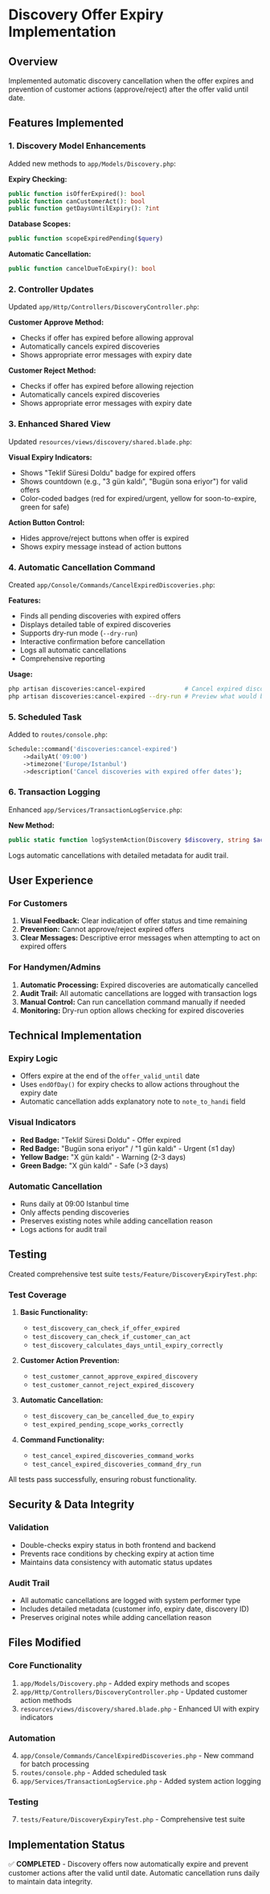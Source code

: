# Discovery Offer Expiry Implementation

## Overview

Implemented automatic discovery cancellation when the offer expires and prevention of customer actions (approve/reject) after the offer valid until date.

## Features Implemented

### 1. Discovery Model Enhancements

Added new methods to `app/Models/Discovery.php`:

**Expiry Checking:**

```php
public function isOfferExpired(): bool
public function canCustomerAct(): bool
public function getDaysUntilExpiry(): ?int
```

**Database Scopes:**

```php
public function scopeExpiredPending($query)
```

**Automatic Cancellation:**

```php
public function cancelDueToExpiry(): bool
```

### 2. Controller Updates

Updated `app/Http/Controllers/DiscoveryController.php`:

**Customer Approve Method:**

- Checks if offer has expired before allowing approval
- Automatically cancels expired discoveries
- Shows appropriate error messages with expiry date

**Customer Reject Method:**

- Checks if offer has expired before allowing rejection
- Automatically cancels expired discoveries
- Shows appropriate error messages with expiry date

### 3. Enhanced Shared View

Updated `resources/views/discovery/shared.blade.php`:

**Visual Expiry Indicators:**

- Shows "Teklif Süresi Doldu" badge for expired offers
- Shows countdown (e.g., "3 gün kaldı", "Bugün sona eriyor") for valid offers
- Color-coded badges (red for expired/urgent, yellow for soon-to-expire, green for safe)

**Action Button Control:**

- Hides approve/reject buttons when offer is expired
- Shows expiry message instead of action buttons

### 4. Automatic Cancellation Command

Created `app/Console/Commands/CancelExpiredDiscoveries.php`:

**Features:**

- Finds all pending discoveries with expired offers
- Displays detailed table of expired discoveries
- Supports dry-run mode (`--dry-run`)
- Interactive confirmation before cancellation
- Logs all automatic cancellations
- Comprehensive reporting

**Usage:**

```bash
php artisan discoveries:cancel-expired           # Cancel expired discoveries
php artisan discoveries:cancel-expired --dry-run # Preview what would be cancelled
```

### 5. Scheduled Task

Added to `routes/console.php`:

```php
Schedule::command('discoveries:cancel-expired')
    ->dailyAt('09:00')
    ->timezone('Europe/Istanbul')
    ->description('Cancel discoveries with expired offer dates');
```

### 6. Transaction Logging

Enhanced `app/Services/TransactionLogService.php`:

**New Method:**

```php
public static function logSystemAction(Discovery $discovery, string $action, string $description, array $metadata = [])
```

Logs automatic cancellations with detailed metadata for audit trail.

## User Experience

### For Customers

1. **Visual Feedback:** Clear indication of offer status and time remaining
2. **Prevention:** Cannot approve/reject expired offers
3. **Clear Messages:** Descriptive error messages when attempting to act on expired offers

### For Handymen/Admins

1. **Automatic Processing:** Expired discoveries are automatically cancelled
2. **Audit Trail:** All automatic cancellations are logged with transaction logs
3. **Manual Control:** Can run cancellation command manually if needed
4. **Monitoring:** Dry-run option allows checking for expired discoveries

## Technical Implementation

### Expiry Logic

- Offers expire at the end of the `offer_valid_until` date
- Uses `endOfDay()` for expiry checks to allow actions throughout the expiry date
- Automatic cancellation adds explanatory note to `note_to_handi` field

### Visual Indicators

- **Red Badge:** "Teklif Süresi Doldu" - Offer expired
- **Red Badge:** "Bugün sona eriyor" / "1 gün kaldı" - Urgent (≤1 day)
- **Yellow Badge:** "X gün kaldı" - Warning (2-3 days)
- **Green Badge:** "X gün kaldı" - Safe (>3 days)

### Automatic Cancellation

- Runs daily at 09:00 Istanbul time
- Only affects pending discoveries
- Preserves existing notes while adding cancellation reason
- Logs actions for audit trail

## Testing

Created comprehensive test suite `tests/Feature/DiscoveryExpiryTest.php`:

### Test Coverage

1. **Basic Functionality:**

   - `test_discovery_can_check_if_offer_expired`
   - `test_discovery_can_check_if_customer_can_act`
   - `test_discovery_calculates_days_until_expiry_correctly`

2. **Customer Action Prevention:**

   - `test_customer_cannot_approve_expired_discovery`
   - `test_customer_cannot_reject_expired_discovery`

3. **Automatic Cancellation:**

   - `test_discovery_can_be_cancelled_due_to_expiry`
   - `test_expired_pending_scope_works_correctly`

4. **Command Functionality:**
   - `test_cancel_expired_discoveries_command_works`
   - `test_cancel_expired_discoveries_command_dry_run`

All tests pass successfully, ensuring robust functionality.

## Security & Data Integrity

### Validation

- Double-checks expiry status in both frontend and backend
- Prevents race conditions by checking expiry at action time
- Maintains data consistency with automatic status updates

### Audit Trail

- All automatic cancellations are logged with system performer type
- Includes detailed metadata (customer info, expiry date, discovery ID)
- Preserves original notes while adding cancellation reason

## Files Modified

### Core Functionality

1. `app/Models/Discovery.php` - Added expiry methods and scopes
2. `app/Http/Controllers/DiscoveryController.php` - Updated customer action methods
3. `resources/views/discovery/shared.blade.php` - Enhanced UI with expiry indicators

### Automation

4. `app/Console/Commands/CancelExpiredDiscoveries.php` - New command for batch processing
5. `routes/console.php` - Added scheduled task
6. `app/Services/TransactionLogService.php` - Added system action logging

### Testing

7. `tests/Feature/DiscoveryExpiryTest.php` - Comprehensive test suite

## Implementation Status

✅ **COMPLETED** - Discovery offers now automatically expire and prevent customer actions after the valid until date. Automatic cancellation runs daily to maintain data integrity.
